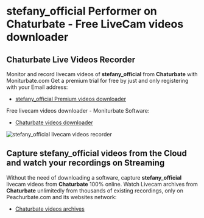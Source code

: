 # stefany_official Performer on Chaturbate - Free LiveCam videos downloader

## Chaturbate Live Videos Recorder

Monitor and record livecam videos of **stefany_official** from **Chaturbate** with Moniturbate.com
Get a premium trial for free by just and only registering with your Email address:
* [stefany_official Premium videos downloader](https://moniturbate.com/request-demo-licence-key.html)

Free livecam videos downloader - Moniturbate Software:
* [Chaturbate videos downloader](https://moniturbate.com/moniturbate-download-software.html)

![stefany_official livecam videos recorder](https://peachurnet.com/templates/moniturbate-software.png)


## Capture stefany_official videos from the Cloud and watch your recordings on Streaming

Without the need of downloading a software, capture **stefany_official** livecam videos from **Chaturbate** 100% online.
Watch Livecam archives from **Chaturbate** unlimitedly from thousands of existing recordings, only on Peachurbate.com and its websites network:
* [Chaturbate videos archives](https://peachurnet.com/)
